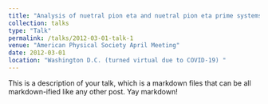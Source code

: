 ```yaml
---
title: "Analysis of nuetral pion eta and nuetral pion eta prime systems at GlueX"
collection: talks
type: "Talk"
permalink: /talks/2012-03-01-talk-1
venue: "American Physical Society April Meeting"
date: 2012-03-01
location: "Washington D.C. (turned virtual due to COVID-19) "
---
```


This is a description of your talk, which is a markdown files that can be all markdown-ified like any other post. Yay markdown!
